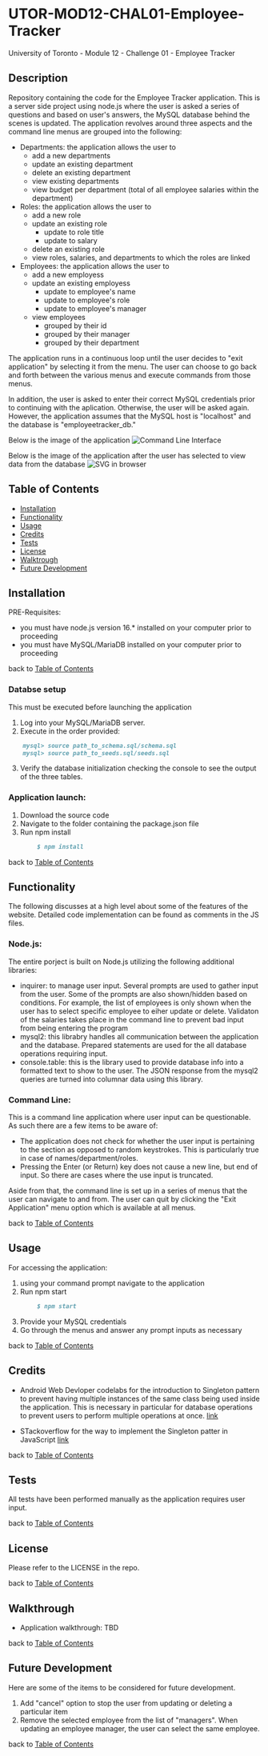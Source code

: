# UTOR-MOD12-CHAL01-Employee-Tracker
University of Toronto - Module 12 - Challenge 01 - Employee Tracker

## Description

Repository containing the code for the Employee Tracker application. This is a server side project using node.js where the user is asked a series of questions and based on user's answers, the MySQL database behind the scenes is updated. The application revolves around three aspects and the command line menus are grouped into the following:
- Departments: the application allows the user to 
    - add a new departments
    - update an existing department
    - delete an existing department
    - view existing departments
    - view budget per department (total of all employee salaries within the department)
- Roles: the application allows the user to
    - add a new role
    - update an existing role
        - update to role title
        - update to salary
    - delete an existing role
    - view roles, salaries, and departments to which the roles are linked
- Employees: the application allows the user to
    - add a new employess
    - update an existing employess
        - update to employee's name
        - update to employee's role
        - update to employee's manager
    - view employees
        - grouped by their id
        - grouped by their manager
        - grouped by their department

The application runs in a continuous loop until the user decides to "exit application" by selecting it from the menu. The user can choose to go back and forth between the various menus and execute commands from those menus. 

In addition, the user is asked to enter their correct MySQL credentials prior to continuing with the aplication. Otherwise, the user will be asked again. However, the application assumes that the MySQL host is "localhost" and the database is "employeetracker_db."

Below is the image of the application
![Command Line Interface](./assets/images/ET-01-user-menus.png)

Below is the image of the application after the user has selected to view data from the database
![SVG in browser](./assets/images/ET-02-database-data.png)


## Table of Contents

- [Installation](#installation)
- [Functionality](#functionality)
- [Usage](#usage)
- [Credits](#credits)
- [Tests](#tests)
- [License](#license)
- [Walktrough](#walkthrough)
- [Future Development](#future-development)

## Installation

PRE-Requisites: 
- you must have node.js version 16.* installed on your computer prior to proceeding
- you must have MySQL/MariaDB installed on your computer prior to proceeding

back to [Table of Contents](#table-of-contents)


### Databse setup
This must be executed before launching the application
1. Log into your MySQL/MariaDB server.
2. Execute in the order provided:
```md
    mysql> source path_to_schema.sql/schema.sql
    mysql> source path_to_seeds.sql/seeds.sql
```
3. Verify the database initialization checking the console to see the output of the three tables.

### Application launch:
1. Download the source code
2. Navigate to the folder containing the package.json file
3. Run npm install
```md
        $ npm install
```

back to [Table of Contents](#table-of-contents)


## Functionality

The following discusses at a high level about some of the features of the website. Detailed code implementation can be found as comments in the JS files.


### Node.js:

The entire porject is built on Node.js utilizing the following additional libraries:
- inquirer: to manage user input. Several prompts are used to gather input from the user. Some of the prompts are also shown/hidden based on conditions. For example, the list of employees is only shown when the user has to select specific employee to eiher update or delete. Validaton of the salaries takes place in the command line to prevent bad input from being entering the program 
- mysql2: this librabry handles all communication between the application and the database. Prepared statements are used for the all database operations requiring input.
- console.table: this is the library used to provide database info into a formatted text to show to the user. The JSON response from the mysql2 queries are turned into columnar data using this library.


### Command Line:

This is a command line application where user input can be questionable. As such there are a few items to be aware of:
- The application does not check for whether the user input is pertaining to the section as opposed to random keystrokes. This is particularly true in case of names/department/roles.
- Pressing the Enter (or Return) key does not cause a new line, but end of input. So there are cases where the use input is truncated. 

Aside from that, the command line is set up in a series of menus that the user can navigate to and from. The user can quit by clicking the "Exit Application" menu option which is available at all menus.


back to [Table of Contents](#table-of-contents)

## Usage

For accessing the application:<br>

1. using your command prompt navigate to the application
2. Run npm start 
```md
        $ npm start
```
3. Provide your MySQL credentials
4. Go through the menus and answer any prompt inputs as necessary

back to [Table of Contents](#table-of-contents)


## Credits
- Android Web Devloper codelabs for the introduction to Singleton pattern to prevent having multiple instances of the same class being used inside the application. This is necessary in particular for database operations to prevent users to perform multiple operations at once. [link](https://developer.android.com/codelabs/android-room-with-a-view-kotlin#7)

- STackoverflow for the way to implement the Singleton patter in JavaScript [link](https://stackoverflow.com/questions/1479319/simplest-cleanest-way-to-implement-a-singleton-in-javascript)

back to [Table of Contents](#table-of-contents)


## Tests

All tests have been performed manually as the application requires user input.

back to [Table of Contents](#table-of-contents)


## License

Please refer to the LICENSE in the repo.

back to [Table of Contents](#table-of-contents)


## Walkthrough

- Application walkthrough: TBD 

back to [Table of Contents](#table-of-contents)


## Future Development

Here are some of the items to be considered for future development.
1. Add "cancel" option to stop the user from updating or deleting a particular item
2. Remove the selected employee from the list of "managers". When updating an employee manager, the user can select the same employee. 

back to [Table of Contents](#table-of-contents)
